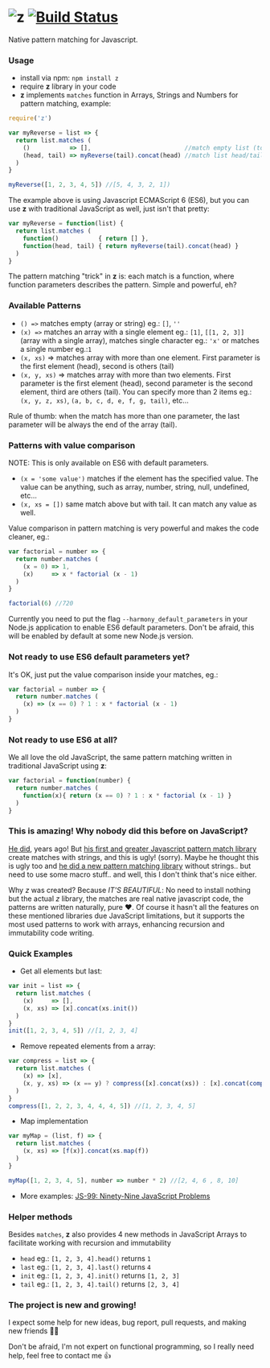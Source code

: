 # ![z](https://raw.githubusercontent.com/leonardiwagner/z/master/z-logo.png) [![Build Status](https://travis-ci.org/leonardiwagner/z.svg?branch=master)](https://travis-ci.org/leonardiwagner/z)
Native pattern matching for Javascript. 


### Usage
- install via npm: `npm install z`
- require **z** library in your code
- **z** implements `matches` function in Arrays, Strings and Numbers for pattern matching, example:

```javascript
require('z')

var myReverse = list => {
  return list.matches (
    ()           => [],                          //match empty list (to check list ending)
    (head, tail) => myReverse(tail).concat(head) //match list head/tail to create reversed list recusively
  )
}

myReverse([1, 2, 3, 4, 5]) //[5, 4, 3, 2, 1])
```

The example above is using Javascript ECMAScript 6 (ES6), but you can use **z** with traditional JavaScript as well, just isn't that pretty:

```javascript
var myReverse = function(list) {
  return list.matches (
    function()           { return [] },
    function(head, tail) { return myReverse(tail).concat(head) }
  )
}
```

The pattern matching "trick" in **z** is: each match is a function, where function parameters describes the pattern. Simple and powerful, eh? 
### Available Patterns

- `() =>` matches empty (array or string) eg.: `[]`, `''`
- `(x) =>` matches an array with a single element eg.: `[1]`, `[[1, 2, 3]]` (array with a single array), matches single character eg.: `'x'` or matches a single number eg.:`1`
- `(x, xs)` => matches array with more than one element. First parameter is the first element (head), second is others (tail)
- `(x, y, xs)` => matches array with more than two elements. First parameter is the first element (head), second parameter is the second element, third are others (tail). You can specify more than 2 items eg.: `(x, y, z, xs)`, `(a, b, c, d, e, f, g, tail)`, etc...

Rule of thumb: when the match has more than one parameter, the last parameter will be always the end of the array (tail).

### Patterns with value comparison
NOTE: This is only available on ES6 with default parameters.

- `(x = 'some value')` matches if the element has the specified value. The value can be anything, such as array, number, string, null, undefined, etc...
- `(x, xs = [])` same match above but with tail. It can match any value as well.

Value comparison in pattern matching is very powerful and makes the code cleaner, eg.:

```javascript  
var factorial = number => {
  return number.matches (
    (x = 0) => 1,
    (x)     => x * factorial (x - 1)
  )
}

factorial(6) //720
```

Currently you need to put the flag `--harmony_default_parameters` in your Node.js application to enable ES6 default parameters. Don't be afraid, this will be enabled by default at some new Node.js version.

### Not ready to use ES6 default parameters yet?

It's OK, just put the value comparison inside your matches, eg.:

```javascript
var factorial = number => {
  return number.matches (
    (x) => (x == 0) ? 1 : x * factorial (x - 1)
  )
}
```

### Not ready to use ES6 at all?

We all love the old JavaScript, the same pattern matching written in traditional JavaScript using **z**:

```javascript
var factorial = function(number) {
  return number.matches (
    function(x){ return (x == 0) ? 1 : x * factorial (x - 1) }
  )
}
```

### This is amazing! Why nobody did this before on JavaScript?

[He did](https://github.com/natefaubion), years ago! But [his first and greater Javascript pattern match library](https://github.com/natefaubion/matches.js) create matches with strings, and this is ugly! (sorry). Maybe he thought this is ugly too and [he did a new pattern matching library](https://github.com/natefaubion/sparkler) without strings.. but need to use some macro stuff.. and well, this I don't think that's nice either.

Why *z* was created? Because *IT'S BEAUTIFUL*: No need to install nothing but the actual *z* library, the matches are real native javascript code, the patterns are written naturally, pure :heart:. Of course it hasn't all the features on these mentioned libraries due JavaScript limitations, but it supports the most used patterns to work with arrays, enhancing recursion and immutability code writing.

### Quick Examples
- Get all elements but last:
```javascript
var init = list => {
  return list.matches (
    (x)     => [],
    (x, xs) => [x].concat(xs.init())
  )
}
init([1, 2, 3, 4, 5]) //[1, 2, 3, 4]
```

- Remove repeated elements from a array:
```javascript
var compress = list => {
  return list.matches (
    (x) => [x],
    (x, y, xs) => (x == y) ? compress([x].concat(xs)) : [x].concat(compress([y].concat(xs)))
  )
}
compress([1, 2, 2, 3, 4, 4, 4, 5]) //[1, 2, 3, 4, 5]
```

- Map implementation
```javascript
var myMap = (list, f) => {
  return list.matches (
    (x, xs) => [f(x)].concat(xs.map(f))
  )
}

myMap([1, 2, 3, 4, 5], number => number * 2) //[2, 4, 6 , 8, 10]
```

- More examples: [JS-99: Ninety-Nine JavaScript Problems](http://leonardiwagner.github.io/js-99/)

### Helper methods
Besides `matches`, **z** also provides 4 new methods in JavaScript Arrays to facilitate working with recursion and immutability
- `head` eg.: `[1, 2, 3, 4].head()` returns `1`
- `last` eg.: `[1, 2, 3, 4].last()` returns `4`
- `init` eg.: `[1, 2, 3, 4].init()` returns `[1, 2, 3]`
- `tail` eg.: `[1, 2, 3, 4].tail()` returns `[2, 3, 4]`

### The project is new and growing!

I expect some help for new ideas, bug report, pull requests, and making new friends :dancers::dancers:

Don't be afraid, I'm not expert on functional programming, so I really need help, feel free to contact me :thumbsup:
